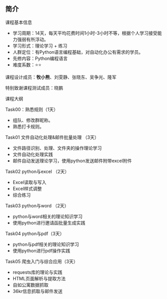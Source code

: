 ﻿## 简介

课程基本信息
- 学习周期：14天，每天平均花费时间1小时-3小时不等，根据个人学习接受能力强弱有所浮动。
- 学习形式：理论学习 + 练习
- 人群定位：有Python语言编程基础，对自动化办公有需求的学员。
- 先修内容：Python编程语言
- 难度系数：⭐⭐

课程设计成员：**牧小熊**、刘雯静、张晓东、吴争光、隆军

特别致谢课程测试成员：晓鹏

课程大纲

Task00：熟悉规则（1天）
- 组队、修改群昵称。
- 熟悉打卡规则。


Task01 文件自动化处理&邮件批量处理 （3天）
- 文件路径识别、处理、文件夹的操作理论学习
- 文件自动化处理实践
- 邮件自动发送理论学习，使用python发送邮件附带excel附件

Task02 python与excel （2天）
- Excel读取与写入
- Excel样式调整
- 综合练习

Task03 python与word （2天）
- python与word相关的理论知识学习
- 使用python进行邀请函批量生成实践

Task04  python与pdf（3天）
- python与pdf相关的理论知识学习
- 使用python进行pdf操作实践

Task05  爬虫入门与综合应用（3天）
- requests库的理论与实践
- HTML页面解析与提取方法
- 自如公寓数据抓取
- 36kr信息抓取与邮件发送
